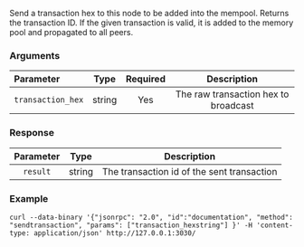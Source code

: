 Send a transaction hex to this node to be added into the mempool.
Returns the transaction ID.
If the given transaction is valid, it is added to the memory pool and propagated to all peers.

### Arguments

|     Parameter     |  Type  | Required |              Description             |
|:----------------- |:------:|:--------:|:------------------------------------:|
| `transaction_hex` | string |    Yes   | The raw transaction hex to broadcast |

### Response

| Parameter |  Type  |                 Description                |
|:---------:|:------:|:------------------------------------------:|
| `result`  | string | The transaction id of the sent transaction |

### Example
```ignore
curl --data-binary '{"jsonrpc": "2.0", "id":"documentation", "method": "sendtransaction", "params": ["transaction_hexstring"] }' -H 'content-type: application/json' http://127.0.0.1:3030/
```
